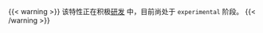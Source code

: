 ---
---
{{< warning >}}
该特性正在积极[研发](https://github.com/istio/community/blob/master/FEATURE-LIFECYCLE.md)
中，目前尚处于 `experimental` 阶段。
{{< /warning >}}
